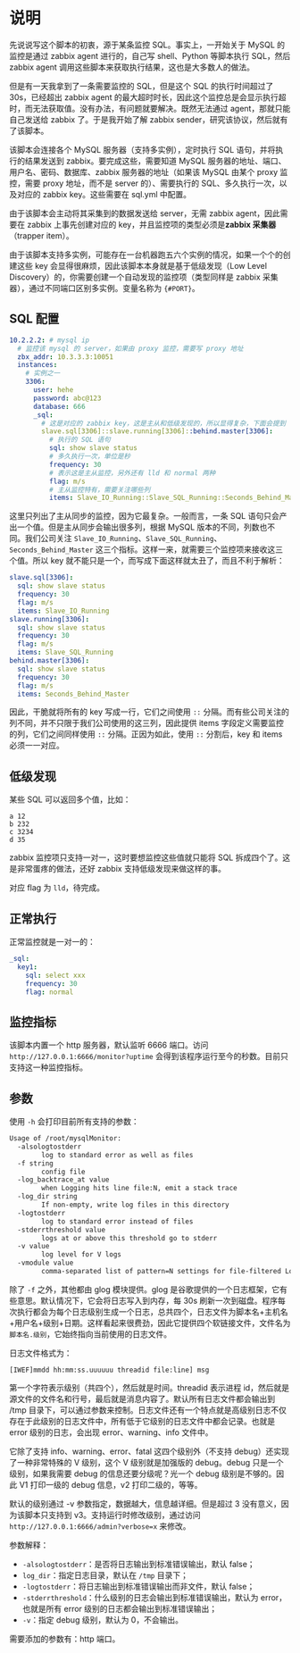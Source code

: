 # 说明

先说说写这个脚本的初衷，源于某条监控 SQL。事实上，一开始关于 MySQL 的监控是通过 zabbix agent 进行的，自己写 shell、Python 等脚本执行 SQL，然后 zabbix agent 调用这些脚本来获取执行结果，这也是大多数人的做法。

但是有一天我拿到了一条需要监控的 SQL，但是这个 SQL 的执行时间超过了 30s，已经超出 zabbix agent 的最大超时时长，因此这个监控总是会显示执行超时，而无法获取值。没有办法，有问题就要解决。既然无法通过 agent，那就只能自己发送给 zabbix 了。于是我开始了解 zabbix sender，研究该协议，然后就有了该脚本。

该脚本会连接各个 MySQL 服务器（支持多实例），定时执行 SQL 语句，并将执行的结果发送到 zabbix。要完成这些，需要知道 MySQL 服务器的地址、端口、用户名、密码、数据库、zabbix 服务器的地址（如果该 MySQL 由某个 proxy 监控，需要 proxy 地址，而不是 server 的）、需要执行的 SQL、多久执行一次，以及对应的 zabbix key。这些需要在 sql.yml 中配置。

由于该脚本会主动将其采集到的数据发送给 server，无需 zabbix agent，因此需要在 zabbix 上事先创建对应的 key，并且监控项的类型必须是**zabbix 采集器**（trapper item）。

由于该脚本支持多实例，可能存在一台机器跑五六个实例的情况，如果一个个的创建这些 key 会显得很麻烦，因此该脚本本身就是基于低级发现（Low Level Discovery）的，你需要创建一个自动发现的监控项（类型同样是 zabbix 采集器），通过不同端口区别多实例。变量名称为 `{#PORT}`。

## SQL 配置

```yml
10.2.2.2: # mysql ip
  # 监控该 mysql 的 server，如果由 proxy 监控，需要写 proxy 地址
  zbx_addr: 10.3.3.3:10051
  instances:
    # 实例之一
    3306:
      user: hehe
      password: abc@123
      database: 666
      _sql:
        # 这是对应的 zabbix key，这是主从和低级发现的，所以显得复杂，下面会提到
        slave.sql[3306]::slave.running[3306]::behind.master[3306]:
          # 执行的 SQL 语句
          sql: show slave status
          # 多久执行一次，单位是秒
          frequency: 30
          # 表示这是主从监控，另外还有 lld 和 normal 两种
          flag: m/s
          # 主从监控特有，需要关注哪些列
          items: Slave_IO_Running::Slave_SQL_Running::Seconds_Behind_Master
```

这里只列出了主从同步的监控，因为它最复杂。一般而言，一条 SQL 语句只会产出一个值。但是主从同步会输出很多列，根据 MySQL 版本的不同，列数也不同。我们公司关注 `Slave_IO_Running`、`Slave_SQL_Running`、`Seconds_Behind_Master` 这三个指标。这样一来，就需要三个监控项来接收这三个值。所以 key 就不能只是一个，而写成下面这样就太丑了，而且不利于解析：

```yml
slave.sql[3306]:
  sql: show slave status
  frequency: 30
  flag: m/s
  items: Slave_IO_Running
slave.running[3306]:
  sql: show slave status
  frequency: 30
  flag: m/s
  items: Slave_SQL_Running
behind.master[3306]:
  sql: show slave status
  frequency: 30
  flag: m/s
  items: Seconds_Behind_Master
```

因此，干脆就将所有的 key 写成一行，它们之间使用 `::` 分隔。而有些公司关注的列不同，并不只限于我们公司使用的这三列，因此提供 items 字段定义需要监控的列，它们之间同样使用 `::` 分隔。正因为如此，使用 `::` 分割后，key 和 items 必须一一对应。

## 低级发现

某些 SQL 可以返回多个值，比如：

```
a 12
b 232
c 3234
d 35
```

zabbix 监控项只支持一对一，这时要想监控这些值就只能将 SQL 拆成四个了。这是非常蛋疼的做法，还好 zabbix 支持低级发现来做这样的事。

对应 flag 为 `lld`，待完成。

## 正常执行

正常监控就是一对一的：

```yml
_sql:
  key1:
    sql: select xxx
    frequency: 30
    flag: normal
```

## 监控指标

该脚本内置一个 http 服务器，默认监听 6666 端口。访问 `http://127.0.0.1:6666/monitor?uptime` 会得到该程序运行至今的秒数。目前只支持这一种监控指标。

## 参数

使用 `-h` 会打印目前所有支持的参数：

```sh
Usage of /root/mysqlMonitor:
  -alsologtostderr
    	log to standard error as well as files
  -f string
    	config file
  -log_backtrace_at value
    	when Logging hits line file:N, emit a stack trace
  -log_dir string
    	If non-empty, write log files in this directory
  -logtostderr
    	log to standard error instead of files
  -stderrthreshold value
    	logs at or above this threshold go to stderr
  -v value
    	log level for V logs
  -vmodule value
    	comma-separated list of pattern=N settings for file-filtered Logging
```

除了 `-f` 之外，其他都由 glog 模块提供。glog 是谷歌提供的一个日志框架，它有些意思。默认情况下，它会将日志写入到内存，每 30s 刷新一次到磁盘。程序每次执行都会为每个日志级别生成一个日志，总共四个，日志文件为脚本名+主机名+用户名+级别+日期。这样看起来很费劲，因此它提供四个软链接文件，文件名为 `脚本名.级别`，它始终指向当前使用的日志文件。

日志文件格式为：

    [IWEF]mmdd hh:mm:ss.uuuuuu threadid file:line] msg

第一个字符表示级别（共四个），然后就是时间。threadid 表示进程 id，然后就是源文件的文件名和行号，最后就是消息内容了。默认所有日志文件都会输出到 /tmp 目录下，可以通过参数来控制。日志文件还有一个特点就是高级别日志不仅存在于此级别的日志文件中，所有低于它级别的日志文件中都会记录。也就是 error 级别的日志，会出现 error、warning、info 文件中。

它除了支持 info、warning、error、fatal 这四个级别外（不支持 debug）还实现了一种非常特殊的 V 级别，这个 V 级别就是加强版的 debug。debug 只是一个级别，如果我需要 debug 的信息还要分级呢？光一个 debug 级别是不够的。因此 V1 打印一级的 debug 信息，v2 打印二级的，等等。

默认的级别通过 -v 参数指定，数据越大，信息越详细。但是超过 3 没有意义，因为该脚本只支持到 v3。支持运行时修改级别，通过访问 `http://127.0.0.1:6666/admin?verbose=x` 来修改。

参数解释：

- `-alsologtostderr`：是否将日志输出到标准错误输出，默认 false；
- `log_dir`：指定日志目录，默认在 `/tmp` 目录下；
- `-logtostderr`：将日志输出到标准错误输出而非文件，默认 false；
- `-stderrthreshold`：什么级别的日志会输出到标准错误输出，默认为 error，也就是所有 error 级别的日志都会输出到标准错误输出；
- `-v`：指定 debug 级别，默认为 0，不会输出。

需要添加的参数有：http 端口。

